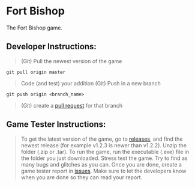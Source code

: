 # Fort Bishop
The Fort Bishop game.

## Developer Instructions:
> (Git) Pull the newest version of the game
```
git pull origin master
```
> Code (and test) your addition
> (Git) Push in a new branch
```
git push origin <branch_name>
```
> (Git) create a [pull request](https://github.com/vkeshav300/fort-bishop/pulls) for that branch


## Game Tester Instructions:
> To get the latest version of the game, go to [releases](https://github.com/vkeshav300/fort-bishop/releases), and find the newest release (for example v1.2.3 is newer than v1.2.2).
> Unzip the folder (.zip or .tar).
> To run the game, run the executable (.exe) file in the folder you just downloaded.
> Stress test the game. Try to find as many bugs and glitches as you can.
> Once you are done, create a game tester report in [issues](https://github.com/vkeshav300/fort-bishop/issues).
> Make sure to let the developers know when you are done so they can read your report.
